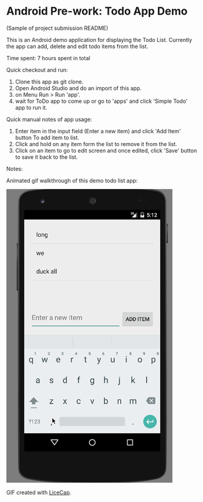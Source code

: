 # Android Pre-work: Todo App Demo

(Sample of project submission README)

This is an Android demo application for displaying the Todo List. 
Currently the app can add, delete  and edit todo items from the list. 

Time spent: 7 hours spent in total

Quick checkout and run:
1) Clone this app as git clone.
2) Open Android Studio and do an import of this app.
3) on Menu Run > Run 'app'.
4) wait for ToDo app to come up or go to 'apps' and click 'Simple Todo' app to run it.

Quick manual notes of app usage:
1) Enter item in the input field (Enter a new item) and click 'Add Item' button To add item to list.
2) Click and hold on any item form the list to remove it from the list.
3) Click on an item to go to edit screen and once edited, click 'Save' button to save it back to the list.

Notes:


Animated gif walkthrough of this demo todo list app:

![Video Walkthrough](androidAppCapture1.gif)

GIF created with [LiceCap](http://www.cockos.com/licecap/).
